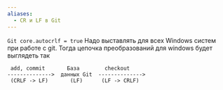 ```yaml
---
aliases:
  - CR и LF в Git
---
```

`Git core.autocrlf = true`
Надо выставлять для всех Windows систем при работе с git. 
Тогда цепочка преобразований для windows будет выглядеть так
```
 add, commit       База        checkout
-------------->  данных Git  -------------->
 (CRLF -> LF)       (LF)      (LF -> CRLF)
```
